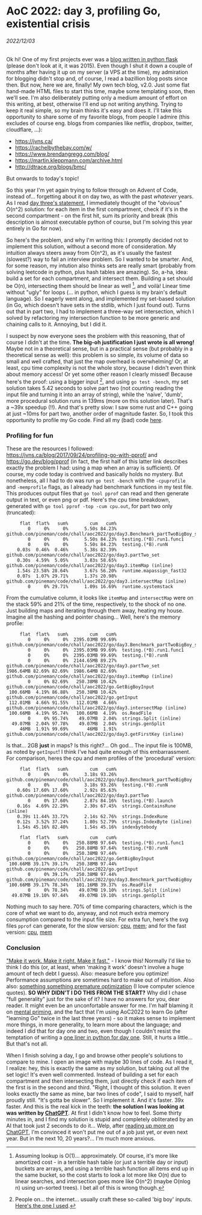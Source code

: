 # AoC 2022: day 3, profiling Go, existential crisis

###### 2022/12/03

Ok hi! One of my first projects ever was a [blog written in python
flask](https://github.com/pineman/code/tree/main/old_proj/pineblog)
(please don't look at it, it was 2015). Even though I shut it down a
couple of months after having it up on my server (a VPS at the time), my
admiration for blogging didn't stop and, of course, I read a bazillion
blog posts since then. But now, here we are, finally! My own tech blog,
v2.0. Just some flat hand-made HTML files to start this time, maybe some
templating soon, then we'll see. I'm also deliberately putting only a
medium amount of effort on this writing, at best, otherwise I'll end up
not writing anything. Trying to keep it real simple, so my brain thinks
it's easy and does it. I'll take this opportunity to share some of my
favorite blogs, from people I admire (this excludes of course eng. blogs
from companies like netflix, dropbox, twitter, cloudflare, ...):

- <https://jvns.ca/>
- <https://rachelbythebay.com/w/>
- <https://www.brendangregg.com/blog/>
- <https://martin.kleppmann.com/archive.html>
- <http://dtrace.org/blogs/bmc/>

But onwards to today's topic!

So this year I'm yet again trying to follow through on Advent of Code,
instead of... forgetting about it on day two, as with the past
*whatever* years. As I read [day three's
statement](https://adventofcode.com/2022/day/3), I immediately thought
of the "obvious" O(n^2) solution: for each item in the first
compartment, check if it's in the second compartment - on the first hit,
sum its priority and break (this description is almost executable python
of course, but I'm solving this year entirely in Go for now).

So here's the problem, and why I'm writing this: I promptly decided not
to implement this solution, without a second more of consideration. My
intuition always steers away from O(n^2), as it's usually the fastest
(slowest?) way to fail an interview problem. So I wanted to be smarter.
And, for some reason, my intution also thinks sets are really smart
(probably from solving leetcode in python, plus hash tables are
amazing). So, a-ha, idea: build a set for each compartment, and
intersect them. Building a set should be O(n), intersecting them should
be linear as well [^1], and voilà! Linear time without "ugly" for loops
(... in python, which I guess is my brain's default language). So I
eagerly went along, and implemented my set-based solution (in Go, which
doesn't have sets in the stdlib, which I just found out). Turns out that
in part two, I had to implement a three-way set intersection, which I
solved by refactoring my intersection function to be more generic and
chaining calls to it. Annoying, but I did it.

I suspect by now everyone sees the problem with this reasoning, that of
course I didn't at the time. **The big-oh justification I just wrote is
all wrong!** Maybe not in a theoretical sense, but in a practical sense
(but probably in a theoretical sense as well): this problem is so
simple, its volume of data so small and well crafted, that just the map
overhead is overwhelming! Or, at least, cpu time complexity is not the
whole story, because I didn't even think about memory access! Or yet
some other reason I clearly missed! Because here's the proof: using a
bigger input [^2], and using `go test -bench`, my set solution takes
5.42 seconds to solve part two (not counting reading the input file and
turning it into an array of string), while the 'naive', 'dumb', more
procedural solution runs in 139ms (more on this solution later). That's
a ~39x speedup (!!). And that's pretty slow: I saw some rust and C++
going at just ~10ms for part two, another order of magnitude faster. So,
I took this opportunity to profile my Go code. Find all my (bad) code
[here](https://github.com/pineman/AoC2022/blob/main/2022/day3/three.go#L48).

### Profiling for fun

These are the resources I followed:
<https://jvns.ca/blog/2017/09/24/profiling-go-with-pprof/> and
<https://go.dev/blog/pprof> (in fact, the first half of this latter link
describes exactly the problem I had: using a map when an array is
sufficient). Of course, my code today is contrived and basically holds
no mystery. But nonetheless, all I had to do was run `go test -bench`
with the `-cpuprofile` and `-memprofile` flags, as I already had
benchmark functions in my test file. This produces output files that
`go tool pprof` can read and then generate output in text, or even png
or pdf. Here's the cpu time breakdown, generated with
`go tool pprof -top -cum cpu.out`, for part two only (truncated):

``` plaintext
     flat  flat%   sum%        cum   cum%
        0     0%     0%      5.50s 84.23%  github.com/pineman/code/chall/aoc2022/go/day3.Benchmark_partTwoBigBoy_set
        0     0%     0%      5.50s 84.23%  testing.(*B).run1.func1
        0     0%     0%      5.50s 84.23%  testing.(*B).runN
    0.03s  0.46%  0.46%      5.38s 82.39%  github.com/pineman/code/chall/aoc2022/go/day3.partTwo_set
    0.30s  4.59%  5.05%      3.83s 58.65%  github.com/pineman/code/chall/aoc2022/go/day3.itemMap (inline)
    1.54s 23.58% 28.64%      3.67s 56.20%  runtime.mapassign_fast32
    0.07s  1.07% 29.71%      1.37s 20.98%  github.com/pineman/code/chall/aoc2022/go/day3.intersectMap (inline)
        0     0% 29.71%      1.09s 16.69%  runtime.systemstack
```

From the cumulative column, it looks like `itemMap` and `intersectMap`
were on the stack 59% and 21% of the time, respectively, to the shock of
no one. Just building maps and iterating through them away, heating my
house. Imagine all the hashing and pointer chasing... Well, here's the
memory profile:

``` plaintext
     flat  flat%   sum%        cum   cum%
        0     0%     0%  2395.03MB 99.69%  github.com/pineman/code/chall/aoc2022/go/day3.Benchmark_partTwoBigBoy_set
        0     0%     0%  2395.03MB 99.69%  testing.(*B).run1.func1
        0     0%     0%  2395.03MB 99.69%  testing.(*B).runN
        0     0%     0%  2144.65MB 89.27%  github.com/pineman/code/chall/aoc2022/go/day3.partTwo_set
1986.64MB 82.69% 82.69%  1986.64MB 82.69%  github.com/pineman/code/chall/aoc2022/go/day3.itemMap (inline)
        0     0% 82.69%   250.38MB 10.42%  github.com/pineman/code/chall/aoc2022/go.GetBigBoyInput
 100.66MB  4.19% 86.88%   250.38MB 10.42%  github.com/pineman/code/chall/aoc2022/go.getInput
 112.01MB  4.66% 91.55%   112.01MB  4.66%  github.com/pineman/code/chall/aoc2022/go/day3.intersectMap (inline)
 100.66MB  4.19% 95.74%   100.66MB  4.19%  os.ReadFile
        0     0% 95.74%    49.07MB  2.04%  strings.Split (inline)
  49.07MB  2.04% 97.78%    49.07MB  2.04%  strings.genSplit
     46MB  1.91% 99.69%       46MB  1.91%  github.com/pineman/code/chall/aoc2022/go/day3.getFirstKey (inline)
```

Is that... 2GB **just** in maps? Is this right?... Oh god... The input
file is 100MB, as noted by `getInput`! I think I've had quite enough of
this embarrassment. For comparison, heres the cpu and mem profiles of
the 'procedural' version:

``` plaintext
     flat  flat%   sum%        cum   cum%
        0     0%     0%      3.18s 93.26%  github.com/pineman/code/chall/aoc2022/go/day3.Benchmark_partTwoBigBoy
        0     0%     0%      3.18s 93.26%  testing.(*B).runN
    0.60s 17.60% 17.60%      2.92s 85.63%  github.com/pineman/code/chall/aoc2022/go/day3.partTwo
        0     0% 17.60%      2.87s 84.16%  testing.(*B).launch
    0.16s  4.69% 22.29%      2.30s 67.45%  strings.ContainsRune (inline)
    0.39s 11.44% 33.72%      2.14s 62.76%  strings.IndexRune
    0.12s  3.52% 37.24%      1.80s 52.79%  strings.IndexByte (inline)
    1.54s 45.16% 82.40%      1.54s 45.16%  indexbytebody
```

``` plaintext
     flat  flat%   sum%        cum   cum%
        0     0%     0%   250.88MB 97.64%  testing.(*B).run1.func1
        0     0%     0%   250.88MB 97.64%  testing.(*B).runN
        0     0%     0%   250.38MB 97.44%  github.com/pineman/code/chall/aoc2022/go.GetBigBoyInput
 100.66MB 39.17% 39.17%   250.38MB 97.44%  github.com/pineman/code/chall/aoc2022/go.getInput
        0     0% 39.17%   250.38MB 97.44%  github.com/pineman/code/chall/aoc2022/go/day3.Benchmark_partTwoBigBoy
 100.66MB 39.17% 78.34%   101.16MB 39.37%  os.ReadFile
        0     0% 78.34%    49.07MB 19.10%  strings.Split (inline)
  49.07MB 19.10% 97.44%    49.07MB 19.10%  strings.genSplit
```

Nothing much to say here. 70% of time comparing characters, which is the
core of what we want to do, anyway, and not much extra memory
consumption compared to the input file size. For extra fun, here's the
svg files `pprof` can generate, for the slow version:
[cpu](assets/profile001.svg), [mem](assets/profile002.svg); and for the
fast version: [cpu](assets/profile003.svg), [mem](assets/profile004.svg)

### Conclusion

["Make it work. Make it right. Make it
fast."](https://wiki.c2.com/?MakeItWorkMakeItRightMakeItFast) - I know
this! Normally I'd like to think I do this (or, at least, when 'making
it work' doesn't involve a huge amount of tech debt I guess). Also:
measure before you optimize! Performance assumptions are sometimes hard
to make out of intuition. Also also: [something something premature
optimization](https://wiki.c2.com/?PrematureOptimization) (I love
computer science quotes). **SO WHY DIDN'T I DO THIS FROM THE START?**
Why did I chase "full generality" just for the sake of it? I have no
answers for you, dear reader. It might even be an unconfortable answer
for me. I'm half blaming it on [mental
priming](https://en.wikipedia.org/wiki/Priming_(psychology)), and the
fact that I'm using AoC2022 to learn Go (after "learning Go" twice in
the last three years) - so it makes sense to implement more things, in
more generality, to learn more about the language; and indeed I did that
for day one and two, even though I couldn't resist the temptation of
writing a [one liner in python for day
one](https://github.com/pineman/aoc/blob/main/2022/day1/python/one_oneliner.py).
Still, it hurts a little... But that's not all.

When I finish solving a day, I go and browse other people's solutions to
compare to mine. I open an image with maybe 30 lines of code. As I read
it, I realize: hey, this is exactly the same as my solution, but taking
out all the set logic! It's even well commented. Instead of building a
set for each compartment and then intersecting them, just directly check
if each item of the first is in the second and third. "Right, I thought
of this solution. It even looks exactly the same as mine, bar two lines
of code", I said to myself, half proudly still. "It's gotta be slower".
So I implement it. And it's faster. 39x faster. And this is the real
kick in the teeth: **the solution I was looking at was written by
[ChatGPT](https://openai.com/blog/chatgpt/)**. At first I didn't know
how to feel. Some thirty minutes in, and I find my solution is stupid
and completely obliterated by an AI that took just 2 seconds to do it...
Welp, after [reading up more on
ChatGPT](https://news.ycombinator.com/item?id=33847479), I'm convinced
it won't put me out of a job just yet, or even next year. But in the
next 10, 20 years?... I'm much more anxious.

[^1]: Assuming lookup is O(1)... approximately. Of course, it's more
    like amortized cost - in a terrible hash table (or just a terrible
    day or input) buckets are arrays, and using a terrible hash function
    all items end up in the same bucket, so the cost starts to look a
    lot more like O(n) due to linear searches, and intersection goes
    more like O(n^2) (maybe O(nlog n) using un-sorted trees). I bet all
    of this is wrong though.

[^2]: People on... the internet... usually craft these so-called 'big
    boy' inputs. [Here's the one I
    used](https://github.com/pineman/AoC2022/blob/main/2022/input/3/bigboy.7z).
